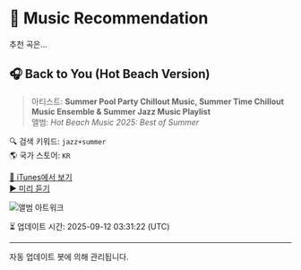 
# 🎵 Music Recommendation

추천 곡은...

## 🎧 Back to You (Hot Beach Version)  
> 아티스트: **Summer Pool Party Chillout Music, Summer Time Chillout Music Ensemble & Summer Jazz Music Playlist**  
> 앨범: _Hot Beach Music 2025: Best of Summer_  

🔍 검색 키워드: `jazz+summer`  
🌎 국가 스토어: `KR`

[🔗 iTunes에서 보기](https://music.apple.com/kr/album/back-to-you-hot-beach-version/1805896113?i=1805896665&uo=4)  
[▶️ 미리 듣기](https://audio-ssl.itunes.apple.com/itunes-assets/AudioPreview211/v4/78/5f/10/785f106d-cece-f79a-9bd6-07b2a7033bb1/mzaf_15672912487563916325.plus.aac.p.m4a)

![앨범 아트워크](https://is1-ssl.mzstatic.com/image/thumb/Music221/v4/08/00/59/080059e3-c1d0-7433-1272-9d0a94b3b96a/4066004843483_3000.jpg/100x100bb.jpg)

⏳ 업데이트 시간: 2025-09-12 03:31:22 (UTC)

---
자동 업데이트 봇에 의해 관리됩니다.
